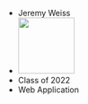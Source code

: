 - Jeremy Weiss
- <img src="https://user-images.githubusercontent.com/18493608/149565271-e8f98558-c642-4ce3-ac4c-d54d481162fe.png" width="100">
- Class of 2022
- Web Application